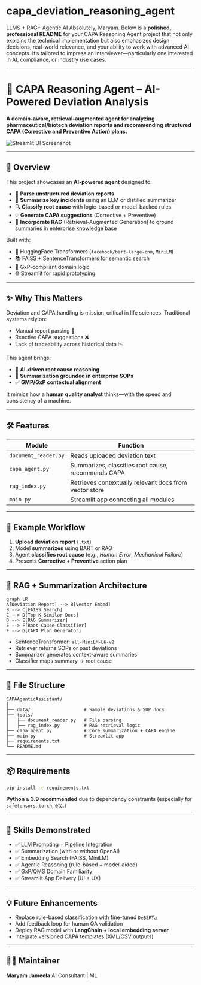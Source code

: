 # capa_deviation_reasoning_agent
LLMS + RAG+ Agentic AI
Absolutely, Maryam. Below is a **polished, professional README** for your CAPA Reasoning Agent project that not only explains the technical implementation but also emphasizes design decisions, real-world relevance, and your ability to work with advanced AI concepts. It’s tailored to impress an interviewer—particularly one interested in AI, compliance, or industry use cases.

---

# 🧠 CAPA Reasoning Agent – AI-Powered Deviation Analysis

**A domain-aware, retrieval-augmented agent for analyzing pharmaceutical/biotech deviation reports and recommending structured CAPA (Corrective and Preventive Action) plans.**

![Streamlit UI Screenshot](./assets/screenshot.png) <!-- Optional image -->

---

## 🚀 Overview

This project showcases an **AI-powered agent** designed to:

* 📄 **Parse unstructured deviation reports**
* 🤖 **Summarize key incidents** using an LLM or distilled summarizer
* 🔍 **Classify root cause** with logic-based or model-backed rules
* 💡 **Generate CAPA suggestions** (Corrective + Preventive)
* 🔗 **Incorporate RAG** (Retrieval-Augmented Generation) to ground summaries in enterprise knowledge base

Built with:

* 🧠 HuggingFace Transformers (`facebook/bart-large-cnn`, `MiniLM`)
* 📚 FAISS + SentenceTransformers for semantic search
* 🧪 GxP-compliant domain logic
* 🌐 Streamlit for rapid prototyping

---

## ✨ Why This Matters

Deviation and CAPA handling is mission-critical in life sciences. Traditional systems rely on:

* Manual report parsing 📝
* Reactive CAPA suggestions ❌
* Lack of traceability across historical data 📉

This agent brings:

* 🔬 **AI-driven root cause reasoning**
* 🧠 **Summarization grounded in enterprise SOPs**
* ✅ **GMP/GxP contextual alignment**

It mimics how a **human quality analyst** thinks—with the speed and consistency of a machine.

---

## 🛠 Features

| Module               | Function                                               |
| -------------------- | ------------------------------------------------------ |
| `document_reader.py` | Reads uploaded deviation text                          |
| `capa_agent.py`      | Summarizes, classifies root cause, recommends CAPA     |
| `rag_index.py`       | Retrieves contextually relevant docs from vector store |
| `main.py`            | Streamlit app connecting all modules                   |

---

## 🧪 Example Workflow

1. **Upload deviation report** (`.txt`)
2. Model **summarizes** using BART or RAG
3. Agent **classifies root cause** (e.g., *Human Error*, *Mechanical Failure*)
4. Presents **Corrective + Preventive** action plan

---

## 🧠 RAG + Summarization Architecture

```mermaid
graph LR
A[Deviation Report] --> B[Vector Embed]
B --> C[FAISS Search]
C --> D[Top K Similar Docs]
D --> E[RAG Summarizer]
E --> F[Root Cause Classifier]
F --> G[CAPA Plan Generator]
```

* SentenceTransformer: `all-MiniLM-L6-v2`
* Retriever returns SOPs or past deviations
* Summarizer generates context-aware summaries
* Classifier maps summary → root cause

---

## 📂 File Structure

```
CAPAAgenticAssistant/
│
├── data/                    # Sample deviations & SOP docs
├── tools/
│   ├── document_reader.py   # File parsing
│   ├── rag_index.py         # RAG retrieval logic
├── capa_agent.py            # Core summarization + CAPA engine
├── main.py                  # Streamlit app
├── requirements.txt
└── README.md
```

---

## 📦 Requirements

```bash
pip install -r requirements.txt
```

**Python ≥ 3.9 recommended** due to dependency constraints (especially for `safetensors`, `torch`, etc.)

---

## 🧠 Skills Demonstrated

* ✅ LLM Prompting + Pipeline Integration
* ✅ Summarization (with or without OpenAI)
* ✅ Embedding Search (FAISS, MiniLM)
* ✅ Agentic Reasoning (rule-based + model-aided)
* ✅ GxP/QMS Domain Familiarity
* ✅ Streamlit App Delivery (UI + UX)

---

## 💡 Future Enhancements

* Replace rule-based classification with fine-tuned `DeBERTa`
* Add feedback loop for human QA validation
* Deploy RAG model with **LangChain** + **local embedding server**
* Integrate versioned CAPA templates (XML/CSV outputs)

---

## 🧑‍💻 Maintainer

**Maryam Jameela**
AI Consultant |  ML

